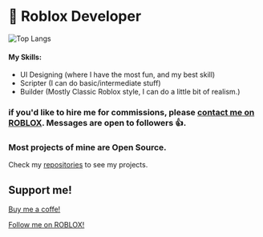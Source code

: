 # 📝 Roblox Developer
![Top Langs](https://github-readme-stats.vercel.app/api/top-langs/?username=ivadsiuls&size_weight=0.5&count_weight=0.5&layout=compact&theme=transparent)

#### My Skills:
- UI Designing (where I have the most fun, and my best skill)
- Scripter (I can do basic/intermediate stuff)
- Builder (Mostly Classic Roblox style, I can do a little bit of realism.)

### if you'd like to hire me for commissions, please [contact me on ROBLOX](https://www.roblox.com/users/5048508312/profile). Messages are open to followers 👍.

### Most projects of mine are Open Source.

Check my [repositories](https://github.com/ivadsiuls?tab=repositories) to see my projects.

## Support me!

[Buy me a coffe!](https://www.buymeacoffee.com/ivadsiuls)

[Follow me on ROBLOX!](https://www.roblox.com/users/5048508312/profile)
